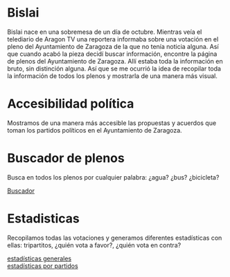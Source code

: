 # Bislai

Bislai nace en una sobremesa de un día de octubre. Mientras veía el telediario de Aragon TV una reportera informaba sobre una votación en el pleno del Ayuntamiento de Zaragoza de la que no tenía noticia alguna. Así que cuando acabó la pieza decidí buscar información, encontre la página de plenos del Ayuntamiento de Zaragoza. Allí estaba toda la información en bruto, sin distinción alguna. Así que se me ocurrió la idea de recopilar toda la información de todos los plenos y mostrarla de una manera más visual.

# Accesibilidad política

Mostramos de una manera más accesible las propuestas y acuerdos que toman los partidos políticos en el Ayuntamiento de Zaragoza.

# Buscador de plenos

Busca en todos los plenos por cualquier palabra: ¿agua? ¿bus? ¿bicicleta?

[Buscador](http://bislai.co/buscador)

# Estadisticas

Recopilamos todas las votaciones y generamos diferentes estadísticas con ellas: tripartitos, ¿quién vota a favor?, ¿quién vota en contra?

[estadísticas generales](http://bislai.co/estadisticas)    
[estadísticas por partidos](http://bislai.co/partidos)

